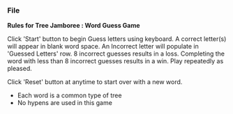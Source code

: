### File


**Rules for Tree Jamboree : Word Guess Game**

Click 'Start' button to begin
Guess letters using keyboard. 
A correct letter(s) will appear in blank word space. 
An Incorrect letter will populate in 'Guessed Letters' row. 
8 incorrect guesses results in a loss. 
Completing the word with less than 8 incorrect guesses results in a win.
Play repeatedly as pleased.

Click 'Reset' button at anytime to start over with a new word.

* Each word is a common type of tree
* No hypens are used in this game